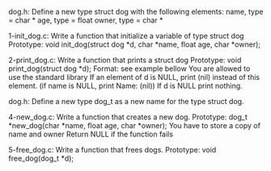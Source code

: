 dog.h: Define a new type struct dog with the following elements:
name, type = char *
age, type = float
owner, type = char *

1-init_dog.c: Write a function that initialize a variable of type struct dog
Prototype: void init_dog(struct dog *d, char *name, float age, char *owner);

2-print_dog.c: Write a function that prints a struct dog
Prototype: void print_dog(struct dog *d);
Format: see example bellow
You are allowed to use the standard library
If an element of d is NULL, print (nil) instead of this element. (if name is NULL, print Name: (nil))
If d is NULL print nothing.

dog.h: Define a new type dog_t as a new name for the type struct dog.

4-new_dog.c: Write a function that creates a new dog.
Prototype: dog_t *new_dog(char *name, float age, char *owner);
You have to store a copy of name and owner
Return NULL if the function fails

5-free_dog.c: Write a function that frees dogs.
Prototype: void free_dog(dog_t *d);
